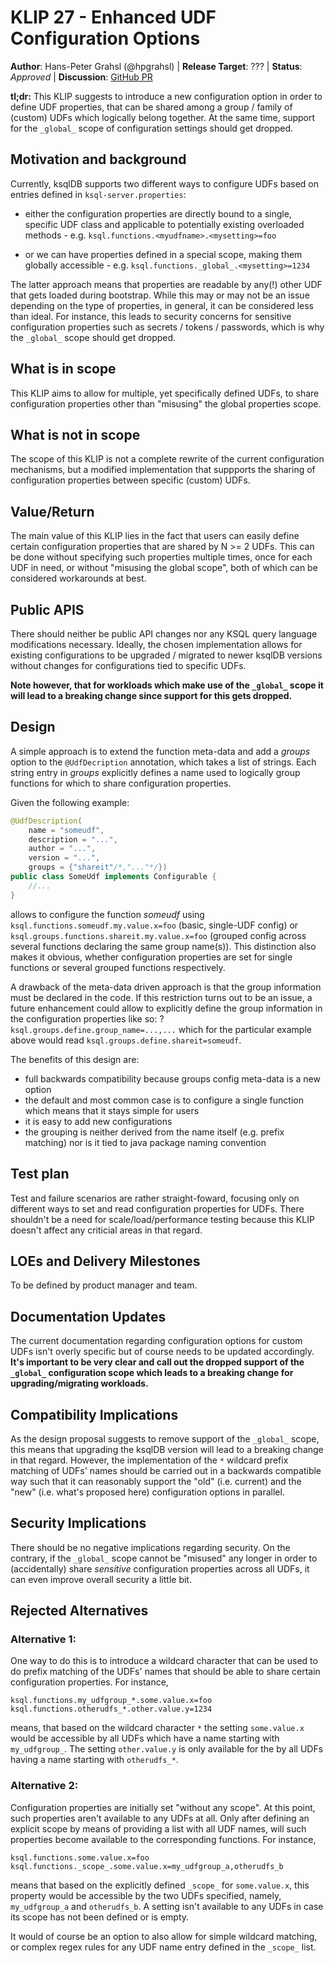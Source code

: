 # KLIP 27 - Enhanced UDF Configuration Options

**Author**: Hans-Peter Grahsl (@hpgrahsl) | 
**Release Target**: ??? | 
**Status**: _Approved_ | 
**Discussion**: [GitHub PR](https://github.com/confluentinc/ksql/pull/5269)

**tl;dr:** This KLIP suggests to introduce a new configuration option in order to define UDF properties, that can be shared among a group / family of (custom) UDFs which logically belong together. At the same time, support for the `_global_` scope of configuration settings should get dropped.

## Motivation and background

Currently, ksqlDB supports two different ways to configure UDFs based on entries defined in `ksql-server.properties`:

* either the configuration properties are directly bound to a single, specific UDF class and applicable to potentially existing overloaded methods - e.g. `ksql.functions.<myudfname>.<mysetting>=foo`

* or we can have properties defined in a special scope, making them globally accessible - e.g. `ksql.functions._global_.<mysetting>=1234`

The latter approach means that properties are readable by any(!) other UDF that gets loaded during bootstrap. While this may or may not be an issue depending on the type of properties, in general, it can be considered less than ideal. For instance, this leads to security concerns for sensitive configuration properties such as secrets / tokens / passwords, which is why the `_global_` scope should get dropped.

## What is in scope

This KLIP aims to allow for multiple, yet specifically defined UDFs, to share configuration properties other than "misusing" the global properties scope.

## What is not in scope

The scope of this KLIP is not a complete rewrite of the current configuration mechanisms, but a modified implementation that suppports the sharing of configuration properties between specific (custom) UDFs.

## Value/Return

The main value of this KLIP lies in the fact that users can easily define certain configuration properties that are shared by N >= 2 UDFs. This can be done without specifying such properties multiple times, once for each UDF in need, or without "misusing the global scope", both of which can be considered workarounds at best.

## Public APIS

There should neither be public API changes nor any KSQL query language modifications necessary. Ideally, the chosen implementation allows for existing configurations to be upgraded / migrated to newer ksqlDB versions without changes for configurations tied to specific UDFs.

**Note however, that for workloads which make use of the `_global_` scope it will lead to a breaking change since support for this  gets dropped.**

## Design

A simple approach is to extend the function meta-data and add a _groups_ option to the `@UdfDecription` annotation, which takes a list of strings. Each string entry in _groups_ explicitly defines a name used to logically group functions for which to share configuration properties.

Given the following example:

```java
@UdfDescription(
    name = "someudf",
    description = "...",
    author = "...",
    version = "...",
    groups = {"shareit"/*,"..."*/})
public class SomeUdf implements Configurable {
    //...
}
```

allows to configure the function _someudf_ using `ksql.functions.someudf.my.value.x=foo` (basic, single-UDF config) or `ksql.groups.functions.shareit.my.value.x=foo` (grouped config across several functions declaring the same group name(s)). This distinction also makes it obvious, whether configuration properties are set for single functions or several grouped functions respectively.

A drawback of the meta-data driven approach is that the group information must be declared in the code. If this restriction turns out to be an issue, a future enhancement could allow to explicitly define the group information in the configuration properties like so:  ?`ksql.groups.define.group_name=...,...` which for the particular example above would read `ksql.groups.define.shareit=someudf`.

The benefits of this design are:

* full backwards compatibility because groups config meta-data is a new option
* the default and most common case is to configure a single function which means that it stays simple for users
* it is easy to add new configurations
* the grouping is neither derived from the name itself (e.g. prefix matching) nor is it tied to java package naming convention

## Test plan

Test and failure scenarios are rather straight-foward, focusing only on different ways to set and read configuration properties for UDFs. There shouldn't be a need for scale/load/performance testing because this KLIP doesn't affect any criticial areas in that regard.

## LOEs and Delivery Milestones

To be defined by product manager and team.

## Documentation Updates

The current documentation regarding configuration options for custom UDFs isn't overly specific but of course needs to be updated accordingly. **It's important to be very clear and call out the dropped support of the `_global_` configuration scope which leads to a breaking change for upgrading/migrating workloads.**

## Compatibility Implications

As the design proposal suggests to remove support of the `_global_` scope, this means that upgrading the ksqlDB version will lead to a breaking change in that regard. However, the implementation of the `*` wildcard prefix matching of UDFs' names should be carried out in a backwards compatible way such that it can reasonably support the "old" (i.e. current) and the "new" (i.e. what's proposed here) configuration options in parallel.

## Security Implications

There should be no negative implications regarding security. On the contrary, if the `_global_` scope cannot be "misused" any longer in order to (accidentally) share _sensitive_ configuration properties across all UDFs, it can even improve overall security a little bit.

## Rejected Alternatives

### Alternative 1:

One way to do this is to introduce a wildcard character that can be used to do prefix matching of the UDFs' names that should be able to share certain configuration properties. For instance,

```properties
ksql.functions.my_udfgroup_*.some.value.x=foo
ksql.functions.otherudfs_*.other.value.y=1234
```

means, that based on the wildcard character `*` the setting `some.value.x` would be accessible by all UDFs which have a name starting with `my_udfgroup_`. The setting `other.value.y` is only available for the by all UDFs having a name starting with `otherudfs_*`.

### Alternative 2:

Configuration properties are initially set "without any scope". At this point, such properties aren't available to any UDFs at all. Only after defining an explicit scope by means of providing a list with all UDF names, will such properties become available to the corresponding functions. For instance, 

```properties
ksql.functions.some.value.x=foo
ksql.functions._scope_.some.value.x=my_udfgroup_a,otherudfs_b
```

means that based on the explicitly defined `_scope_` for `some.value.x`, this property would be accessible by the two UDFs specified, namely, `my_udfgroup_a` and `otherudfs_b`. A setting isn't available to any UDFs in case its scope has not been defined or is empty.

It would of course be an option to also allow for simple wildcard matching, or complex regex rules for any UDF name entry defined in the `_scope_` list.
